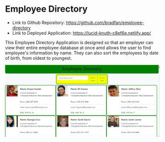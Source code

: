 # Employee Directory

* Link to Github Repository: https://github.com/bradfan/employee-directory
* Link to Deployed Application: https://lucid-knuth-c8ef6e.netlify.app/

This Employee Directory Application is designed so that an employer can view their entire employee database at once amd allows the user to find employee's information by name. They can also sort the employees by date of birth, from oldest to youngest.

![employee-directory](./images/README.png)


